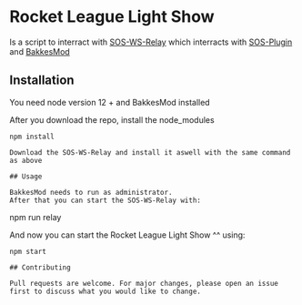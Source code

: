 # Rocket League Light Show

Is a script to interract with [SOS-WS-Relay](https://gitlab.com/bakkesplugins/sos/sos-ws-relay) which interracts with [SOS-Plugin](https://gitlab.com/bakkesplugins/sos/sos-plugin) and [BakkesMod](https://www.bakkesmod.com/)

## Installation

You need node version 12 + and BakkesMod installed

After you download the repo, install the node_modules

```
npm install

Download the SOS-WS-Relay and install it aswell with the same command as above

## Usage

BakkesMod needs to run as administrator.
After that you can start the SOS-WS-Relay with:

```
npm run relay

And now you can start the Rocket League Light Show ^^ using:

```
npm start

## Contributing

Pull requests are welcome. For major changes, please open an issue first to discuss what you would like to change.
